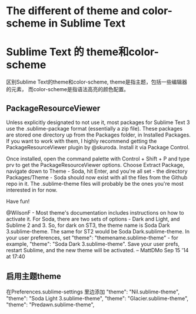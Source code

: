 # The different of theme and color-scheme in Sublime Text
# Sublime Text 的 theme和color-scheme

区别Sublime Text的theme和color-scheme,
theme是指主题，包括一些编辑器的元素，
而color-scheme是指语法高亮的颜色配置。

## PackageResourceViewer

Unless explicitly designated to not use it, most packages for Sublime Text 3 use the .sublime-package format (essentially a zip file). These packages are stored one directory up from the Packages folder, in Installed Packages. If you want to work with them, I highly recommend getting the PackageResourceViewer plugin by @skuroda. Install it via Package Control.

Once installed, open the command palette with Control + Shift + P and type prv to get the PackageResourceViewer options. Choose Extract Package, navigate down to Theme - Soda, hit Enter, and you're all set - the directory Packages/Theme - Soda should now exist with all the files from the Github repo in it. The .sublime-theme files will probably be the ones you're most interested in for now.

Have fun!

@WilsonF - Most theme's documentation includes instructions on how to activate it. For Soda, there are two sets of options - Dark and Light, and Sublime 2 and 3. So, for dark on ST3, the theme name is Soda Dark 3.sublime-theme. The same for ST2 would be Soda Dark.sublime-theme. In your user preferences, set "theme": "themename.sublime-theme" - for example, "theme": "Soda Dark 3.sublime-theme". Save your user prefs, restart Sublime, and the new theme will be activated. –  MattDMo Sep 15 '14 at 17:40



## 启用主题theme
在Preferences.sublime-settings 里边添加
"theme": "Nil.sublime-theme",
"theme": "Soda Light 3.sublime-theme",
"theme": "Glacier.sublime-theme",
"theme": "Predawn.sublime-theme",